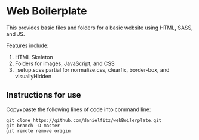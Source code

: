 # Web Boilerplate

This provides basic files and folders for a basic website using HTML, SASS, and JS.

Features include:
1. HTML Skeleton
2. Folders for images, JavaScript, and CSS
3. _setup.scss partial for normalize.css, clearfix, border-box, and visuallyHidden

## Instructions for use

Copy+paste the following lines of code into command line:

```
git clone https://github.com/danielfitz/webBoilerplate.git
git branch -D master
git remote remove origin
```